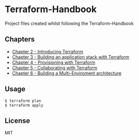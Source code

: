 # Terraform-Handbook

Project files created whilst following the Terraform-Handbook

## Chapters

- [Chapter 2 - Introducing Terraform](./Chapter%202%20-%20Introducing%20Terraform/)
- [Chapter 3 - Building an application stack with Terraform](./Chapter%203%20-%20Building%20an%20application%20stack%20with%20Terraform/)
- [Chapter 4 - Provisioning with Terraform](./Chapter%204%20-%20Provisioning%20with%20Terraform/)
- [Chapter 5 - Collaborating with Terraform](./Chapter%205%20-%20Collaborating%20with%20Terraform/)
- [Chapter 6 - Building a Multi-Enviroment architecture](./Chapter%206%20-%20Building%20a%20multi-environment%20architecture/)

## Usage

```
$ terraform plan
$ terraform apply
```

## License

MIT
